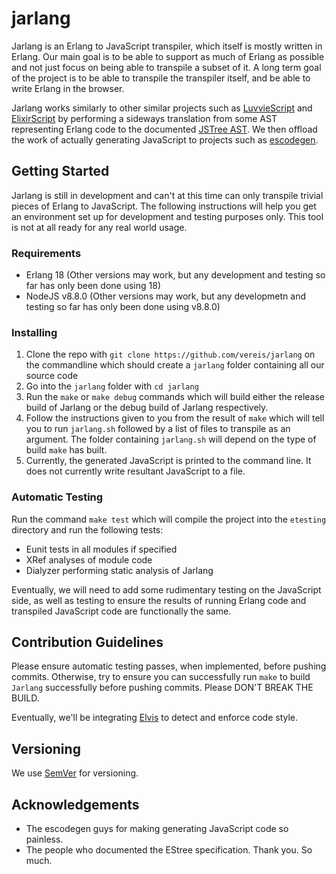 # jarlang
Jarlang is an Erlang to JavaScript transpiler, which itself is mostly written in Erlang. Our main goal is to be able to support as much of Erlang as possible and not just focus on being able to transpile a subset of it. A long term goal of the project is to be able to transpile the transpiler itself, and be able to write Erlang in the browser.

Jarlang works similarly to other similar projects such as [LuvvieScript](https://github.com/hypernumbers/LuvvieScript) and [ElixirScript](https://github.com/elixirscript/elixirscript) by performing a sideways translation from some AST representing Erlang code to the documented [JSTree AST](https://developer.mozilla.org/en-US/docs/Mozilla/Projects/SpiderMonkey/Parser_API). We then offload the work of actually generating JavaScript to projects such as [escodegen](https://github.com/estools/escodegen).

## Getting Started
Jarlang is still in development and can't at this time can only transpile trivial pieces of Erlang to JavaScript. The following instructions will help you get an environment set up for development and testing purposes only. This tool is not at all ready for any real world usage.

### Requirements
- Erlang 18 (Other versions may work, but any development and testing so far has only been done using 18)
- NodeJS v8.8.0 (Other versions may work, but any developmetn and testing so far has only been done using v8.8.0)

### Installing
1) Clone the repo with ```git clone https://github.com/vereis/jarlang``` on the commandline which should create a ```jarlang``` folder containing all our source code
2) Go into the ```jarlang``` folder with ```cd jarlang```
3) Run the ```make``` or ```make debug``` commands which will build either the release build of Jarlang or the debug build of Jarlang respectively. 
4) Follow the instructions given to you from the result of ```make``` which will tell you to run ```jarlang.sh``` followed by a list of files to transpile as an argument. The folder containing ```jarlang.sh``` will depend on the type of build ```make``` has built.
5) Currently, the generated JavaScript is printed to the command line. It does not currently write resultant JavaScript to a file.

### Automatic Testing
Run the command ```make test``` which will compile the project into the ```etesting``` directory and run the following tests:
- Eunit tests in all modules if specified
- XRef analyses of module code
- Dialyzer performing static analysis of Jarlang

Eventually, we will need to add some rudimentary testing on the JavaScript side, as well as testing to ensure the results of running Erlang code and transpiled JavaScript code are functionally the same.

## Contribution Guidelines
Please ensure automatic testing passes, when implemented, before pushing commits. Otherwise, try to ensure you can successfully run ```make``` to build ```Jarlang``` successfully before pushing commits. Please DON'T BREAK THE BUILD.

Eventually, we'll be integrating [Elvis](https://github.com/inaka/elvis) to detect and enforce code style.


## Versioning
We use [SemVer](http://semver.org/) for versioning.

## Acknowledgements
- The escodegen guys for making generating JavaScript code so painless.
- The people who documented the EStree specification. Thank you. So much.
